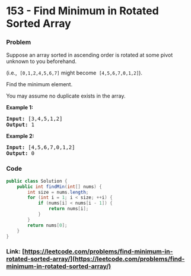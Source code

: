 # 153 - Find Minimum in Rotated Sorted Array

### Problem
<p>Suppose an array sorted in ascending order is rotated at some pivot unknown to you beforehand.</p>

<p>(i.e., &nbsp;<code>[0,1,2,4,5,6,7]</code>&nbsp;might become &nbsp;<code>[4,5,6,7,0,1,2]</code>).</p>

<p>Find the minimum element.</p>

<p>You may assume no duplicate exists in the array.</p>

<p><strong>Example 1:</strong></p>

<pre>
<strong>Input:</strong> [3,4,5,1,2] 
<strong>Output:</strong> 1
</pre>

<p><strong>Example 2:</strong></p>

<pre>
<strong>Input:</strong> [4,5,6,7,0,1,2]
<strong>Output:</strong> 0
</pre>


### Code
```java
public class Solution {
    public int findMin(int[] nums) {
        int size = nums.length;
        for (int i = 1; i < size; ++i) {
            if (nums[i] < nums[i - 1]) {
                return nums[i];
            }
        }
        return nums[0];
    }
}
```
### Link: [https://leetcode.com/problems/find-minimum-in-rotated-sorted-array/](https://leetcode.com/problems/find-minimum-in-rotated-sorted-array/)
